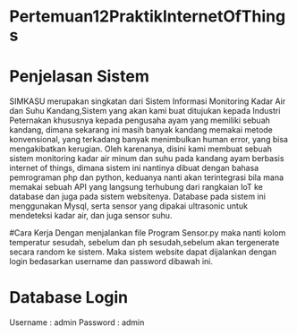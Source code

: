 # Pertemuan12PraktikInternetOfThings

# Penjelasan Sistem
SIMKASU merupakan singkatan dari Sistem Informasi Monitoring Kadar Air dan Suhu Kandang,Sistem yang akan kami buat ditujukan kepada Industri Peternakan khususnya kepada pengusaha ayam yang memiliki sebuah kandang, dimana sekarang ini masih banyak kandang memakai metode konvensional, yang terkadang banyak menimbulkan human error, yang bisa mengakibatkan kerugian. Oleh karenanya, disini kami membuat sebuah sistem monitoring kadar air minum dan suhu pada kandang ayam berbasis internet of things, dimana sistem ini nantinya dibuat dengan bahasa pemrograman php dan python, keduanya nanti akan terintegrasi bila mana memakai sebuah API yang langsung terhubung dari rangkaian IoT ke database dan juga pada sistem websitenya. Database pada sistem ini menggunakan Mysql, serta sensor yang dipakai ultrasonic untuk mendeteksi kadar air, dan juga sensor suhu.

#Cara Kerja
Dengan menjalankan file Program Sensor.py maka nanti kolom temperatur sesudah, sebelum dan ph sesudah,sebelum akan tergenerate secara random ke sistem.
Maka sistem website dapat dijalankan dengan login bedasarkan username dan password dibawah ini.

# Database Login 
Username : admin 
Password : admin


